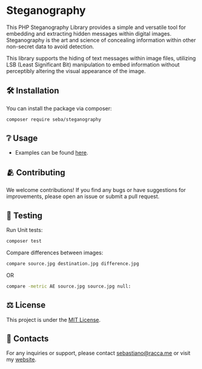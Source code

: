 # Steganography
This PHP Steganography Library provides a simple and versatile tool for embedding and extracting hidden messages within digital images. Steganography is the art and science of concealing information within other non-secret data to avoid detection.

This library supports the hiding of text messages within image files, utilizing LSB (Least Significant Bit) manipulation to embed information without perceptibly altering the visual appearance of the image.


## 🛠 Installation
You can install the package via composer:
```bash
composer require seba/steganography
```

## ❔ Usage
* Examples can be found [here](examples/).

## 🫂 Contributing
We welcome contributions! If you find any bugs or have suggestions for improvements, please open an issue or submit a pull request.

## 📝 Testing

Run Unit tests:
```bash
composer test
```

Compare differences between images:
```bash
compare source.jpg destination.jpg difference.jpg
```
OR
```bash
compare -metric AE source.jpg source.jpg null:
```

## ⚖️ License
This project is under the [MIT License](LICENSE).

## 📝 Contacts
For any inquiries or support, please contact sebastiano@racca.me or visit my [website](https://racca.me/contacts).
